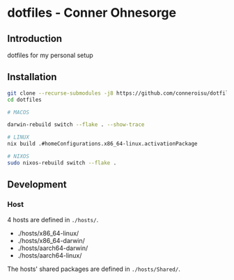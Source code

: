 # dotfiles - Conner Ohnesorge

## Introduction

dotfiles for my personal setup

## Installation

```bash
git clone --recurse-submodules -j8 https://github.com/conneroisu/dotfiles.git
cd dotfiles

# MACOS

darwin-rebuild switch --flake . --show-trace

# LINUX
nix build .#homeConfigurations.x86_64-linux.activationPackage

# NIXOS
sudo nixos-rebuild switch --flake .
```

## Development


### Host

4 hosts are defined in `./hosts/`.

- ./hosts/x86_64-linux/
- ./hosts/x86_64-darwin/
- ./hosts/aarch64-darwin/
- ./hosts/aarch64-linux/

The hosts' shared packages are defined in `./hosts/Shared/`.
